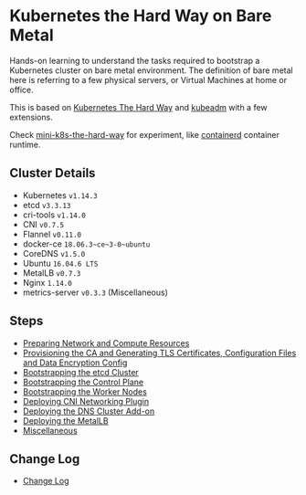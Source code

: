 # Kubernetes the Hard Way on Bare Metal

Hands-on learning to understand the tasks required to bootstrap a Kubernetes cluster on bare metal environment. The definition of bare metal here is referring to a few physical servers, or Virtual Machines at home or office.

This is based on [Kubernetes The Hard Way](https://github.com/kelseyhightower/kubernetes-the-hard-way) and [kubeadm](https://github.com/kubernetes/kubeadm) with a few extensions.

Check [mini-k8s-the-hard-way](https://github.com/oahcran/mini-k8s-the-hard-way) for experiment, like [containerd](https://containerd.io/) container runtime.

## Cluster Details

* Kubernetes `v1.14.3`
* etcd `v3.3.13`
* cri-tools `v1.14.0`
* CNI `v0.7.5`
* Flannel `v0.11.0`
* docker-ce `18.06.3~ce~3-0~ubuntu`
* CoreDNS `v1.5.0`
* Ubuntu `16.04.6 LTS`
* MetalLB `v0.7.3`
* Nginx `1.14.0`
* metrics-server `v0.3.3` (Miscellaneous)

## Steps

* [Preparing Network and Compute Resources](docs/01-preparing-resources.md)
* [Provisioning the CA and Generating TLS Certificates, Configuration Files and Data Encryption Config](docs/02-provisioning-certs-config-encryption.md)
* [Bootstrapping the etcd Cluster](docs/03-bootstrapping-etcd.md)
* [Bootstrapping the Control Plane](docs/04-bootstrapping-kubernetes-controllers.md)
* [Bootstrapping the Worker Nodes](docs/05-bootstrapping-kubernetes-workers.md)
* [Deploying CNI Networking Plugin](docs/06-deploying-cni-network-plugin.md)
* [Deploying the DNS Cluster Add-on](docs/07-dns-addon.md)
* [Deploying the MetalLB](docs/08-deploying-the-metallb.md)
* [Miscellaneous](docs/09-miscellaneous.md)

## Change Log

* [Change Log](docs/change-log.md)
